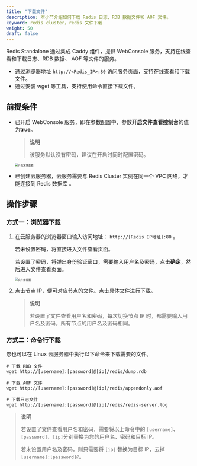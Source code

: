 ```yaml
---
title: "下载文件"
description: 本小节介绍如何下载 Redis 日志、RDB 数据文件和 AOF 文件。
keyword: redis cluster，redis 文件下载
weight: 50
draft: false
---
```


Redis Standalone 通过集成 Caddy 组件，提供 WebConsole 服务，支持在线查看和下载日志、RDB 数据、 AOF 等文件的服务。

- 通过浏览器地址 `http://<Redis_IP>:80` 访问服务页面，支持在线查看和下载文件。
- 通过安装 wget 等工具，支持使用命令直接下载文件。

## 前提条件

- 已开启 WebConsole 服务，即在参数配置中，参数**开启文件查看控制台**的值为**true**。

  > **说明**
  >
  > 该服务默认没有密码，建议在开启时同时配置密码。

  <img src="../../_images/enable_webconsole.png" alt="开启文件查看" style="zoom:50%;" />

- 已创建云服务器，云服务需要与 Redis Cluster 实例在同一个 VPC 网络，才能连接到 Redis 数据库 。

## 操作步骤

### 方式一：浏览器下载

1. 在云服务器的浏览器窗口输入访问地址： `http://[Redis IP地址]:80` 。

   若未设置密码，将直接进入文件查看页面。

   若设置了密码，将弹出身份验证窗口，需要输入用户名及密码，点击**确定**，然后进入文件查看页面。

   <img src="../../_images/downfiles.png" alt="文件查看器" style="zoom:50%;" />

2. 点击节点 IP，便可对应节点的文件。点击具体文件进行下载。

   > **说明**
   >
   > 若设置了文件查看用户名和密码，每次切换节点 IP 时，都需要输入用户名及密码。所有节点的用户名及密码相同。



### 方式二：命令行下载

您也可以在 Linux 云服务器中执行以下命令来下载需要的文件。

```shell
# 下载 RDB 文件
wget http://[username]:[password]@[ip]/redis/dump.rdb

# 下载 AOF 文件
wget http://[username]:[password]@[ip]/redis/appendonly.aof

# 下载日志文件
wget http://[username]:[password]@[ip]/redis/redis-server.log

```

> **说明**
>
> 若设置了文件查看用户名和密码，需要将以上命令中的 `[username]`、`[password]`、`[ip]`分别替换为您的用户名、密码和目标 IP。
>
> 若未设置用户名及密码，则只需要将 `[ip]` 替换为目标 IP，去掉`[username]:[password]@`。

